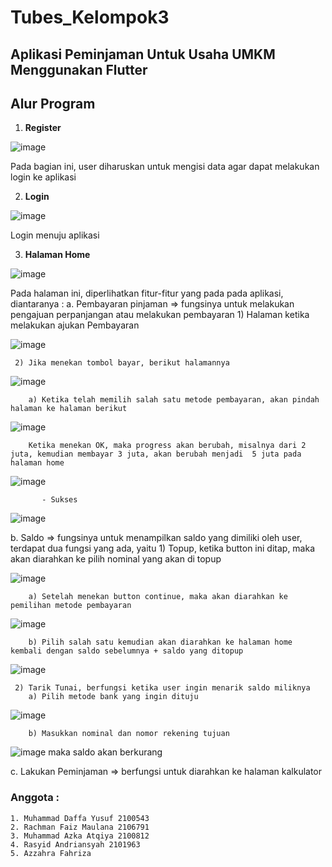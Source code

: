 # Tubes_Kelompok3
## Aplikasi Peminjaman Untuk Usaha UMKM Menggunakan Flutter
## Alur Program
1. **Register**

![image](https://github.com/azzahrafahriza/Tubes_Kelompok3/assets/90915678/e2ae991a-1404-431c-8bbf-2c7444d23f84)

Pada bagian ini, user diharuskan untuk mengisi data agar dapat melakukan login ke aplikasi 

2. **Login**

![image](https://github.com/azzahrafahriza/Tubes_Kelompok3/assets/90915678/1d8c0356-020f-48e1-bcb9-00e40e8509fb)

Login menuju aplikasi

3. **Halaman Home**

![image](https://github.com/azzahrafahriza/Tubes_Kelompok3/assets/90915678/cacc1399-14ee-4f07-9a21-909ed8efac5b)


Pada halaman ini, diperlihatkan fitur-fitur yang pada pada aplikasi, diantaranya :
  a. Pembayaran pinjaman => fungsinya untuk melakukan pengajuan perpanjangan atau melakukan pembayaran
     1) Halaman ketika melakukan ajukan Pembayaran
     
  ![image](https://github.com/azzahrafahriza/Tubes_Kelompok3/assets/90915678/cd1121c8-14f2-4e5b-a6b7-4e9a5b4d3185)
     
     2) Jika menekan tombol bayar, berikut halamannya 
     
  ![image](https://github.com/azzahrafahriza/Tubes_Kelompok3/assets/90915678/1db33775-d24b-4785-b00b-bb3ad25d603f)
        
        a) Ketika telah memilih salah satu metode pembayaran, akan pindah halaman ke halaman berikut
        
  ![image](https://github.com/azzahrafahriza/Tubes_Kelompok3/assets/90915678/f15923e2-cbd3-4552-b06b-234ab61d1f99)
        
        Ketika menekan OK, maka progress akan berubah, misalnya dari 2 juta, kemudian membayar 3 juta, akan berubah menjadi  5 juta pada halaman home
        
  ![image](https://github.com/azzahrafahriza/Tubes_Kelompok3/assets/90915678/f6dd61e5-7e95-4062-adcb-5bbff75294e0)
           
           - Sukses
           
  ![image](https://github.com/azzahrafahriza/Tubes_Kelompok3/assets/90915678/1d9cd955-300a-4c91-a99d-22d13c5c5993)
 
  b. Saldo => fungsinya untuk menampilkan saldo yang dimiliki oleh user, terdapat dua fungsi yang ada, yaitu
     1) Topup, ketika button ini ditap, maka akan diarahkan ke pilih nominal yang akan di topup
     
  ![image](https://github.com/azzahrafahriza/Tubes_Kelompok3/assets/90915678/8cf05666-916f-4d1b-abf5-2fe938b43a15)
        
        a) Setelah menekan button continue, maka akan diarahkan ke pemilihan metode pembayaran 
        
  ![image](https://github.com/azzahrafahriza/Tubes_Kelompok3/assets/90915678/939e8eb6-f2ce-46d1-8337-8e711ef6088a)
        
        b) Pilih salah satu kemudian akan diarahkan ke halaman home kembali dengan saldo sebelumnya + saldo yang ditopup
        
  ![image](https://github.com/azzahrafahriza/Tubes_Kelompok3/assets/90915678/6d5c1de6-1939-4a64-9a4f-62f656a76388)
     
     2) Tarik Tunai, berfungsi ketika user ingin menarik saldo miliknya
        a) Pilih metode bank yang ingin dituju
        
  ![image](https://github.com/azzahrafahriza/Tubes_Kelompok3/assets/90915678/ac3def91-e11a-42e6-bc79-5a421b34b82e)
        
        b) Masukkan nominal dan nomor rekening tujuan
        
  ![image](https://github.com/azzahrafahriza/Tubes_Kelompok3/assets/90915678/297c08bc-8d9d-446d-9843-199d589b5454)
        maka saldo akan berkurang
  
  c. Lakukan Peminjaman => berfungsi untuk diarahkan ke halaman kalkulator
  
### Anggota : 
    1. Muhammad Daffa Yusuf 2100543
    2. Rachman Faiz Maulana 2106791
    3. Muhammad Azka Atqiya 2100812
    4. Rasyid Andriansyah 2101963
    5. Azzahra Fahriza 



